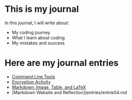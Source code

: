 # This is my journal

In this journal, I will write about:

- My coding journey
- What I learn about coding
- My mistakes and success

# Here are my journal entries

- [Command Line Tools](entries/entrie01.md)
- [Encryption Activity](entries/entrie02.md)
- [Markdown: Image, Table, and LaTeX](entries/entrie03.md)
- [Markdown Website and Reflection](entries/entrie04.md
